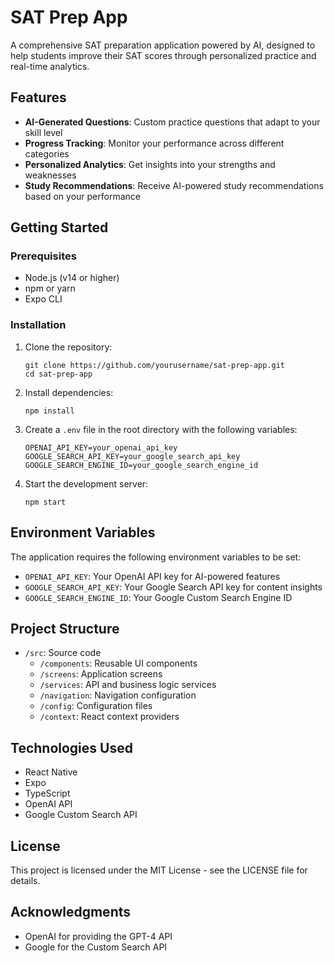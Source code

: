 # SAT Prep App

A comprehensive SAT preparation application powered by AI, designed to help students improve their SAT scores through personalized practice and real-time analytics.

## Features

- **AI-Generated Questions**: Custom practice questions that adapt to your skill level
- **Progress Tracking**: Monitor your performance across different categories
- **Personalized Analytics**: Get insights into your strengths and weaknesses
- **Study Recommendations**: Receive AI-powered study recommendations based on your performance

## Getting Started

### Prerequisites

- Node.js (v14 or higher)
- npm or yarn
- Expo CLI

### Installation

1. Clone the repository:
   ```
   git clone https://github.com/yourusername/sat-prep-app.git
   cd sat-prep-app
   ```

2. Install dependencies:
   ```
   npm install
   ```

3. Create a `.env` file in the root directory with the following variables:
   ```
   OPENAI_API_KEY=your_openai_api_key
   GOOGLE_SEARCH_API_KEY=your_google_search_api_key
   GOOGLE_SEARCH_ENGINE_ID=your_google_search_engine_id
   ```

4. Start the development server:
   ```
   npm start
   ```

## Environment Variables

The application requires the following environment variables to be set:

- `OPENAI_API_KEY`: Your OpenAI API key for AI-powered features
- `GOOGLE_SEARCH_API_KEY`: Your Google Search API key for content insights
- `GOOGLE_SEARCH_ENGINE_ID`: Your Google Custom Search Engine ID

## Project Structure

- `/src`: Source code
  - `/components`: Reusable UI components
  - `/screens`: Application screens
  - `/services`: API and business logic services
  - `/navigation`: Navigation configuration
  - `/config`: Configuration files
  - `/context`: React context providers

## Technologies Used

- React Native
- Expo
- TypeScript
- OpenAI API
- Google Custom Search API

## License

This project is licensed under the MIT License - see the LICENSE file for details.

## Acknowledgments

- OpenAI for providing the GPT-4 API
- Google for the Custom Search API 